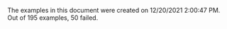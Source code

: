 
The examples in this document were created on 12/20/2021 2:00:47 PM. 
Out of 195 examples,
50 failed.

